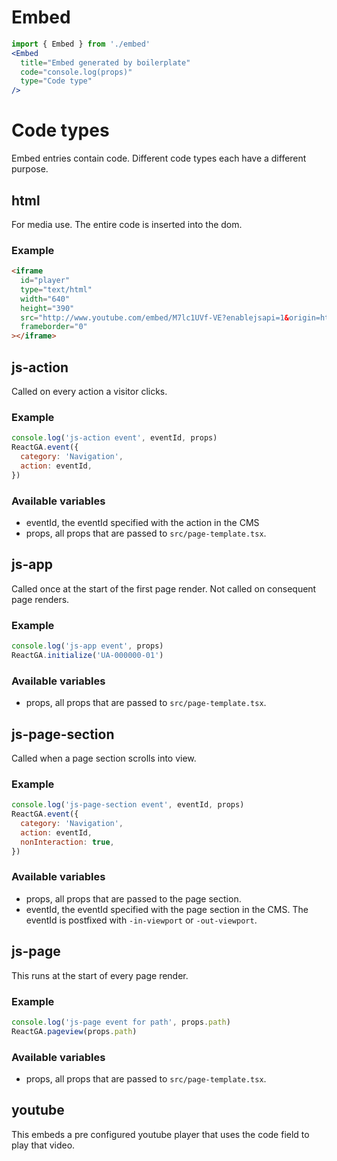 # Embed

```jsx
import { Embed } from './embed'
<Embed
  title="Embed generated by boilerplate"
  code="console.log(props)"
  type="Code type"
/>
```

# Code types

Embed entries contain code. Different code types each have a different purpose.

## html

For media use. The entire code is inserted into the dom.

### Example

```html
<iframe
  id="player"
  type="text/html"
  width="640"
  height="390"
  src="http://www.youtube.com/embed/M7lc1UVf-VE?enablejsapi=1&origin=http://example.com"
  frameborder="0"
></iframe>
```

## js-action

Called on every action a visitor clicks.

### Example

```js
console.log('js-action event', eventId, props)
ReactGA.event({
  category: 'Navigation',
  action: eventId,
})
```

### Available variables

- eventId, the eventId specified with the action in the CMS
- props, all props that are passed to `src/page-template.tsx`.

## js-app

Called once at the start of the first page render. Not called on consequent page
renders.

### Example

```js
console.log('js-app event', props)
ReactGA.initialize('UA-000000-01')
```

### Available variables

- props, all props that are passed to `src/page-template.tsx`.

## js-page-section

Called when a page section scrolls into view.

### Example

```js
console.log('js-page-section event', eventId, props)
ReactGA.event({
  category: 'Navigation',
  action: eventId,
  nonInteraction: true,
})
```

### Available variables

- props, all props that are passed to the page section.
- eventId, the eventId specified with the page section in the CMS. The eventId
  is postfixed with `-in-viewport` or `-out-viewport`.

## js-page

This runs at the start of every page render.

### Example

```js
console.log('js-page event for path', props.path)
ReactGA.pageview(props.path)
```

### Available variables

- props, all props that are passed to `src/page-template.tsx`.

## youtube

This embeds a pre configured youtube player that uses the code field to play that video.
